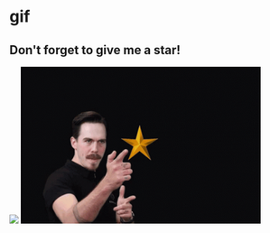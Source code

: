 # gif

## Don't forget to give me a star!

<img src="images/push-button.gif" width="425"/> 
<img src="images/give-stars.gif" width="425"/>
